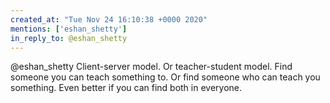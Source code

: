 ```yaml
---
created_at: "Tue Nov 24 16:10:38 +0000 2020"
mentions: ['eshan_shetty']
in_reply_to: @eshan_shetty
---
```


@eshan_shetty Client-server model. Or teacher-student model. Find someone you can teach something to. Or find someone who can teach you something. Even better if you can find both in everyone.
